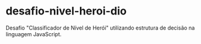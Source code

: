 # desafio-nivel-heroi-dio
 Desafio "Classificador de Nível de Herói" utilizando estrutura de decisão na linguagem JavaScript.
